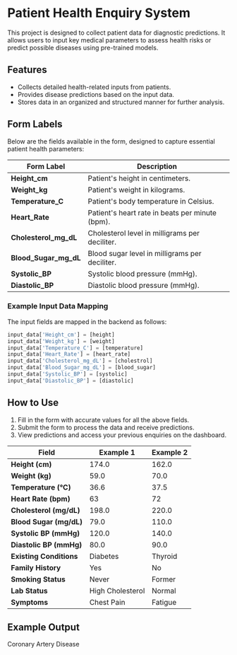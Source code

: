 # Patient Health Enquiry System

This project is designed to collect patient data for diagnostic predictions. It allows users to input key medical parameters to assess health risks or predict possible diseases using pre-trained models.

## Features
- Collects detailed health-related inputs from patients.
- Provides disease predictions based on the input data.
- Stores data in an organized and structured manner for further analysis.

## Form Labels

Below are the fields available in the form, designed to capture essential patient health parameters:

| **Form Label**           | **Description**                           |
|---------------------------|-------------------------------------------|
| **Height_cm**             | Patient's height in centimeters.         |
| **Weight_kg**             | Patient's weight in kilograms.           |
| **Temperature_C**         | Patient's body temperature in Celsius.   |
| **Heart_Rate**            | Patient's heart rate in beats per minute (bpm). |
| **Cholesterol_mg_dL**     | Cholesterol level in milligrams per deciliter. |
| **Blood_Sugar_mg_dL**     | Blood sugar level in milligrams per deciliter. |
| **Systolic_BP**           | Systolic blood pressure (mmHg).          |
| **Diastolic_BP**          | Diastolic blood pressure (mmHg).         |

### Example Input Data Mapping
The input fields are mapped in the backend as follows:

```python
input_data['Height_cm'] = [height]
input_data['Weight_kg'] = [weight]
input_data['Temperature_C'] = [temperature]
input_data['Heart_Rate'] = [heart_rate]
input_data['Cholesterol_mg_dL'] = [cholestrol]
input_data['Blood_Sugar_mg_dL'] = [blood_sugar]
input_data['Systolic_BP'] = [systolic]
input_data['Diastolic_BP'] = [diastolic]
```

## How to Use
1. Fill in the form with accurate values for all the above fields.
2. Submit the form to process the data and receive predictions.
3. View predictions and access your previous enquiries on the dashboard.


| **Field**               | **Example 1** | **Example 2** |
|--------------------------|---------------|---------------|
| **Height (cm)**          | 174.0         | 162.0         |
| **Weight (kg)**          | 59.0          | 70.0          |
| **Temperature (°C)**     | 36.6          | 37.5          |
| **Heart Rate (bpm)**     | 63            | 72            |
| **Cholesterol (mg/dL)**  | 198.0         | 220.0         |
| **Blood Sugar (mg/dL)**  | 79.0          | 110.0         |
| **Systolic BP (mmHg)**   | 120.0         | 140.0         |
| **Diastolic BP (mmHg)**  | 80.0          | 90.0          |
| **Existing Conditions**  | Diabetes      | Thyroid       |
| **Family History**       | Yes           | No            |
| **Smoking Status**       | Never         | Former        |
| **Lab Status**           | High Cholesterol | Normal    |
| **Symptoms**             | Chest Pain    | Fatigue       |


## Example Output
Coronary Artery Disease
